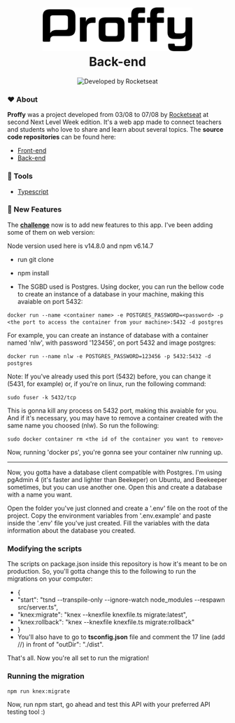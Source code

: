 <h1 align="center">
   <img alt="Proffy" src=".github/logo.svg" height="100px">
   <br>Back-end</br>
</h1>

<p align="center">
  <img alt="Developed by Rocketseat" src="https://img.shields.io/badge/developed%20by-Rocketseat-blueviolet"><br/>
</p>

### :hearts: About

**Proffy** was a project developed from 03/08 to 07/08 by [Rocketseat](https://rocketseat.com.br/) at second Next Level Week edition. It's a web app made to connect teachers and students who love to share and learn about several topics.
The **source code repositories** can be found here:
- [Front-end](https://github.com/higorcastilho/nlw_web)
- [Back-end](https://github.com/higorcastilho/nlw_server)

### :hammer: Tools

-  [Typescript](https://www.typescriptlang.org/)


### :dart: New Features

The **[challenge](https://www.notion.so/Vers-o-2-0-Proffy-eefca1b981694cd0a895613bc6235970)** now is to add new features to this app. I've been adding some of them on web version: 

Node version used here is v14.8.0 and npm v6.14.7
- run git clone
- npm install

- The SGBD used is Postgres. Using docker, you can run the bellow code to create an instance of a database in your machine, making this avaiable on port 5432:

```
docker run --name <container name> -e POSTGRES_PASSWORD=<password> -p <the port to access the container from your machine>:5432 -d postgres
```
For example, you can create an instance of database with a container named 'nlw', with password '123456', on port 5432 and image postgres:

```
docker run --name nlw -e POSTGRES_PASSWORD=123456 -p 5432:5432 -d postgres
```

Note: If you've already used this port (5432) before, you can change it (5431, for example) or, if you're on linux, run the following command:
```
sudo fuser -k 5432/tcp
```
This is gonna kill any process on 5432 port, making this avaiable for you. And if it's necessary, you may have to remove a container created with the same name you choosed (nlw). So run the following:
```
sudo docker container rm <the id of the container you want to remove>
```

Now, running 'docker ps', you're gonna see your container nlw running up.

------------------------------------------------
Now, you gotta have a database client compatible with Postgres. I'm using pgAdmin 4 (it's faster and lighter than Beekeper) on Ubuntu, and Beekeeper sometimes, but you can use another one. 
Open this and create a database with a name you want.

Open the folder you've just clonned and create a '.env' file on the root of the project. Copy the environment variables from '.env.example' and paste inside the '.env' file you've just created.
Fill the variables with the data information about the database you created.

### Modifying the scripts

The scripts on package.json inside this repository is how it's meant to be on production. So, you'll gotta change this to the following to run the migrations on your computer:
- {
- "start": "tsnd --transpile-only --ignore-watch node_modules --respawn src/server.ts",
- "knex:migrate": "knex --knexfile knexfile.ts migrate:latest",
- "knex:rollback": "knex --knexfile knexfile.ts migrate:rollback" 
- }
- You'll also have to go to **tsconfig.json** file and comment the 17 line (add //) in front of "outDir": "./dist".

That's all. Now you're all set to run the migration!

### Running the migration

```
npm run knex:migrate
```

Now, run npm start, go ahead and test this API with your preferred API testing tool :) 
